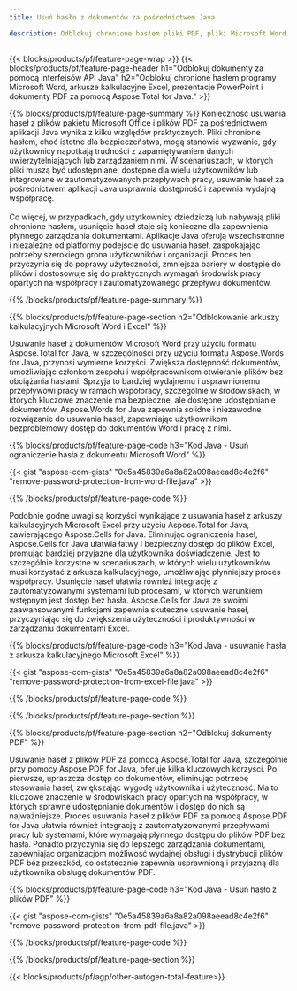 ```yaml
---
title: Usuń hasło z dokumentów za pośrednictwem Java 

description: Odblokuj chronione hasłem pliki PDF, pliki Microsoft Word, arkusze kalkulacyjne Excel i pliki prezentacji PowerPoint za pośrednictwem aplikacji Java.
---
```


{{< blocks/products/pf/feature-page-wrap >}}
{{< blocks/products/pf/feature-page-header h1="Odblokuj dokumenty za pomocą interfejsów API Java" h2="Odblokuj chronione hasłem programy Microsoft Word, arkusze kalkulacyjne Excel, prezentacje PowerPoint i dokumenty PDF za pomocą Aspose.Total for Java." >}}

{{% blocks/products/pf/feature-page-summary %}}
Konieczność usuwania haseł z plików pakietu Microsoft Office i plików PDF za pośrednictwem aplikacji Java wynika z kilku względów praktycznych. Pliki chronione hasłem, choć istotne dla bezpieczeństwa, mogą stanowić wyzwanie, gdy użytkownicy napotkają trudności z zapamiętywaniem danych uwierzytelniających lub zarządzaniem nimi. W scenariuszach, w których pliki muszą być udostępniane, dostępne dla wielu użytkowników lub integrowane w zautomatyzowanych przepływach pracy, usuwanie haseł za pośrednictwem aplikacji Java usprawnia dostępność i zapewnia wydajną współpracę.<br /><br />
Co więcej, w przypadkach, gdy użytkownicy dziedziczą lub nabywają pliki chronione hasłem, usunięcie haseł staje się konieczne dla zapewnienia płynnego zarządzania dokumentami. Aplikacje Java oferują wszechstronne i niezależne od platformy podejście do usuwania haseł, zaspokajając potrzeby szerokiego grona użytkowników i organizacji. Proces ten przyczynia się do poprawy użyteczności, zmniejsza bariery w dostępie do plików i dostosowuje się do praktycznych wymagań środowisk pracy opartych na współpracy i zautomatyzowanego przepływu dokumentów.

{{% /blocks/products/pf/feature-page-summary  %}}

{{% blocks/products/pf/feature-page-section  h2="Odblokowanie arkuszy kalkulacyjnych Microsoft Word i Excel" %}}

Usuwanie haseł z dokumentów Microsoft Word przy użyciu formatu Aspose.Total for Java, w szczególności przy użyciu formatu Aspose.Words for Java, przynosi wymierne korzyści. Zwiększa dostępność dokumentów, umożliwiając członkom zespołu i współpracownikom otwieranie plików bez obciążania hasłami. Sprzyja to bardziej wydajnemu i usprawnionemu przepływowi pracy w ramach współpracy, szczególnie w środowiskach, w których kluczowe znaczenie ma bezpieczne, ale dostępne udostępnianie dokumentów. Aspose.Words for Java zapewnia solidne i niezawodne rozwiązanie do usuwania haseł, zapewniając użytkownikom bezproblemowy dostęp do dokumentów Word i pracę z nimi.

{{% blocks/products/pf/feature-page-code h3="Kod Java - Usuń ograniczenie hasła z dokumentu Microsoft Word" %}}

{{< gist "aspose-com-gists" "0e5a45839a6a8a82a098aeead8c4e2f6" "remove-password-protection-from-word-file.java" >}}

{{% /blocks/products/pf/feature-page-code  %}}

Podobnie godne uwagi są korzyści wynikające z usuwania haseł z arkuszy kalkulacyjnych Microsoft Excel przy użyciu Aspose.Total for Java, zawierającego Aspose.Cells for Java. Eliminując ograniczenia haseł, Aspose.Cells for Java ułatwia łatwy i bezpieczny dostęp do plików Excel, promując bardziej przyjazne dla użytkownika doświadczenie. Jest to szczególnie korzystne w scenariuszach, w których wielu użytkowników musi korzystać z arkusza kalkulacyjnego, umożliwiając płynniejszy proces współpracy. Usunięcie haseł ułatwia również integrację z zautomatyzowanymi systemami lub procesami, w których warunkiem wstępnym jest dostęp bez hasła. Aspose.Cells for Java ze swoimi zaawansowanymi funkcjami zapewnia skuteczne usuwanie haseł, przyczyniając się do zwiększenia użyteczności i produktywności w zarządzaniu dokumentami Excel.

{{% blocks/products/pf/feature-page-code h3="Kod Java - usuwanie hasła z arkusza kalkulacyjnego Microsoft Excel" %}}

{{< gist "aspose-com-gists" "0e5a45839a6a8a82a098aeead8c4e2f6" "remove-password-protection-from-excel-file.java" >}}

{{% /blocks/products/pf/feature-page-code  %}}

{{% /blocks/products/pf/feature-page-section %}}

{{% blocks/products/pf/feature-page-section  h2="Odblokuj dokumenty PDF" %}}

Usuwanie haseł z plików PDF za pomocą Aspose.Total for Java, szczególnie przy pomocy Aspose.PDF for Java, oferuje kilka kluczowych korzyści. Po pierwsze, upraszcza dostęp do dokumentów, eliminując potrzebę stosowania haseł, zwiększając wygodę użytkownika i użyteczność. Ma to kluczowe znaczenie w środowiskach pracy opartych na współpracy, w których sprawne udostępnianie dokumentów i dostęp do nich są najważniejsze. Proces usuwania haseł z plików PDF za pomocą Aspose.PDF for Java ułatwia również integrację z zautomatyzowanymi przepływami pracy lub systemami, które wymagają płynnego dostępu do plików PDF bez hasła. Ponadto przyczynia się do lepszego zarządzania dokumentami, zapewniając organizacjom możliwość wydajnej obsługi i dystrybucji plików PDF bez przeszkód, co ostatecznie zapewnia usprawnioną i przyjazną dla użytkownika obsługę dokumentów PDF.

{{% blocks/products/pf/feature-page-code h3="Kod Java - Usuń hasło z plików PDF" %}}

{{< gist "aspose-com-gists" "0e5a45839a6a8a82a098aeead8c4e2f6" "remove-password-protection-from-pdf-file.java" >}}

{{% /blocks/products/pf/feature-page-code  %}}

{{% /blocks/products/pf/feature-page-section %}}

{{< blocks/products/pf/agp/other-autogen-total-feature>}}